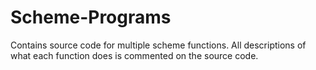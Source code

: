 # Scheme-Programs
Contains source code for multiple scheme functions.
All descriptions of what each function does is commented on the source code. 
